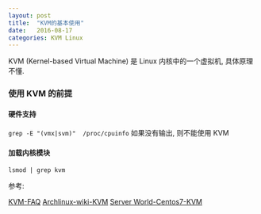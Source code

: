 ```yaml
---
layout: post
title:  "KVM的基本使用"
date:   2016-08-17
categories: KVM Linux
---
```


KVM (Kernel-based Virtual Machine) 是 Linux 内核中的一个虚拟机, 具体原理不懂.  

### 使用 KVM 的前提

#### 硬件支持

`grep -E "(vmx|svm)"  /proc/cpuinfo` 如果没有输出, 则不能使用 KVM

#### 加载内核模块

`lsmod | grep kvm`




参考:

[KVM-FAQ](http://www.linux-kvm.org/page/FAQ)
[Archlinux-wiki-KVM](https://wiki.archlinux.org/index.php/KVM_(简体中文))
[Server World-Centos7-KVM](https://www.server-world.info/en/note?os=CentOS_7&p=kvm)



